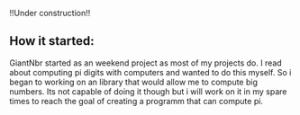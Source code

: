 !!Under construction!!

## How it started:

GiantNbr started as an weekend project as most of my projects do. I read about computing pi digits with computers and wanted to do this myself.
So i began to working on an library that would allow me to compute big numbers. Its not capable of doing it though but i will work on it in my spare times to
reach the goal of creating a programm that can compute pi.
